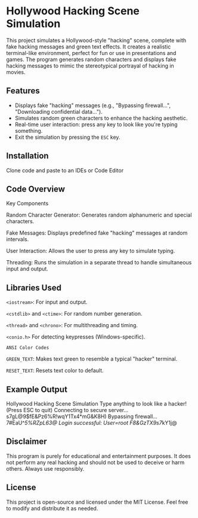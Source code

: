 # Hollywood Hacking Scene Simulation

This project simulates a Hollywood-style "hacking" scene, complete with fake hacking messages and green text effects. It creates a realistic terminal-like environment, perfect for fun or use in presentations and games. The program generates random characters and displays fake hacking messages to mimic the stereotypical portrayal of hacking in movies.

## Features

- Displays fake "hacking" messages (e.g., "Bypassing firewall...", "Downloading confidential data...").
- Simulates random green characters to enhance the hacking aesthetic.
- Real-time user interaction: press any key to look like you're typing something.
- Exit the simulation by pressing the `ESC` key.

## Installation
Clone code and paste to an IDEs or Code Editor 

## Code Overview

Key Components

Random Character Generator: Generates random alphanumeric and special characters.

Fake Messages: Displays predefined fake "hacking" messages at random intervals.

User Interaction: Allows the user to press any key to simulate typing.

Threading: Runs the simulation in a separate thread to handle simultaneous input and output.


## Libraries Used

`<iostream>`: For input and output.

`<cstdlib>` and `<ctime>`: For random number generation.

`<thread>` and `<chrono>`: For multithreading and timing.

`<conio.h>` For detecting keypresses (Windows-specific).


```ANSI Color Codes```

`GREEN_TEXT`: Makes text green to resemble a typical "hacker" terminal.

`RESET_TEXT`: Resets text color to default.


## Example Output

Hollywood Hacking Scene Simulation
Type anything to look like a hacker! (Press ESC to quit)
Connecting to secure server...
s7gL@9$fE&Pz6%R!wqY1Tx4*mG&K8H)
Bypassing firewall...
7#EaU^*5%RZpL63@
Login successful: User=root
F8&GzTX9s7*kY1j@

## Disclaimer

This program is purely for educational and entertainment purposes. It does not perform any real hacking and should not be used to deceive or harm others. Always use responsibly.

## License

This project is open-source and licensed under the MIT License. Feel free to modify and distribute it as needed.
